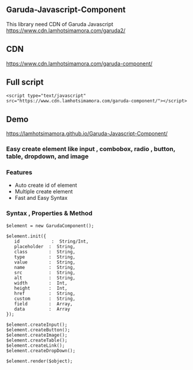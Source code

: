 ## Garuda-Javascript-Component
This library need CDN of Garuda Javascript https://www.cdn.lamhotsimamora.com/garuda2/

## CDN 
https://www.cdn.lamhotsimamora.com/garuda-component/

## Full script
```
<script type="text/javascript" src="https://www.cdn.lamhotsimamora.com/garuda-component/"></script>
```

## Demo
https://lamhotsimamora.github.io/Garuda-Javascript-Component/

### Easy create element like input , combobox, radio , button, table, dropdown, and image


### Features
- Auto create id of element
- Multiple create element
- Fast and Easy Syntax

### Syntax , Properties & Method
```
$element = new GarudaComponent();

$element.init({
   id 		 	 :  String/Int,
   placeholder  :  String,
   class        :  String,
   type         :  String,
   value        :  String,
   name         :  String,
   src          :  String,
   alt          :  String,
   width        :  Int,
   height       :  Int,
   href         :  String,
   custom       :  String,
   field        :  Array,
   data         :  Array
});

$element.createInput();
$element.createButton();
$element.createImage();
$element.createTable();
$element.createLink();
$element.createDropDown();

$element.render($object);
```
